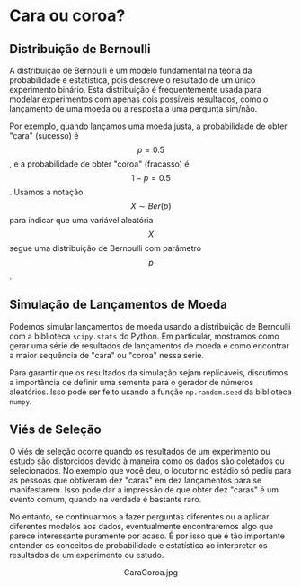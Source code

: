 # Cara ou coroa?

## Distribuição de Bernoulli

A distribuição de Bernoulli é um modelo fundamental na teoria da probabilidade e estatística, pois descreve o resultado de um único experimento binário. Esta distribuição é frequentemente usada para modelar experimentos com apenas dois possíveis resultados, como o lançamento de uma moeda ou a resposta a uma pergunta sim/não.

Por exemplo, quando lançamos uma moeda justa, a probabilidade de obter "cara" (sucesso) é $$p = 0.5$$, e a probabilidade de obter "coroa" (fracasso) é $$1 - p = 0.5$$. Usamos a notação $$X \sim Ber(p)$$ para indicar que uma variável aleatória $$X$$ segue uma distribuição de Bernoulli com parâmetro $$p$$.

## Simulação de Lançamentos de Moeda

Podemos simular lançamentos de moeda usando a distribuição de Bernoulli com a biblioteca `scipy.stats` do Python. Em particular, mostramos como gerar uma série de resultados de lançamentos de moeda e como encontrar a maior sequência de "cara" ou "coroa" nessa série.

Para garantir que os resultados da simulação sejam replicáveis, discutimos a importância de definir uma semente para o gerador de números aleatórios. Isso pode ser feito usando a função `np.random.seed` da biblioteca `numpy`.

## Viés de Seleção

O viés de seleção ocorre quando os resultados de um experimento ou estudo são distorcidos devido à maneira como os dados são coletados ou selecionados. No exemplo que você deu, o locutor no estádio só pediu para as pessoas que obtiveram dez "caras" em dez lançamentos para se manifestarem. Isso pode dar a impressão de que obter dez "caras" é um evento comum, quando na verdade é bastante raro.

No entanto, se continuarmos a fazer perguntas diferentes ou a aplicar diferentes modelos aos dados, eventualmente encontraremos algo que parece interessante puramente por acaso. É por isso que é tão importante entender os conceitos de probabilidade e estatística ao interpretar os resultados de um experimento ou estudo.

<div align="center">

CaraCoroa.jpg

</div>
